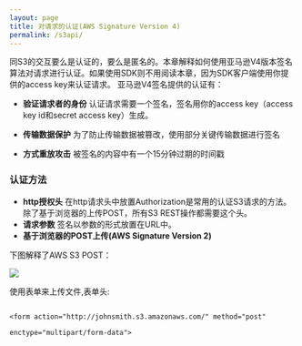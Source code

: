```yaml
---
layout: page
title: 对请求的认证(AWS Signature Version 4)
permalink: /s3api/
---
```


同S3的交互要么是认证的，要么是匿名的。本章解释如何使用亚马逊V4版本签名算法对请求进行认证。如果使用SDK则不用阅读本章，因为SDK客户端使用你提供的access key来认证请求。
亚马逊V4签名提供的认证有：

- **验证请求者的身份** 认证请求需要一个签名，签名用你的access key（access key id和secret access key）生成。

- **传输数据保护** 为了防止传输数据被篡改，使用部分关键传输数据进行签名

- **方式重放攻击** 被签名的内容中有一个15分钟过期的时间戳

### 认证方法

- **http授权头** 在http请求头中放置Authorization是常用的认证S3请求的方法。除了基于浏览器的上传POST，所有S3 REST操作都需要这个头。
- **请求参数** 签名以参数的形式放置在URL中。
- **基于浏览器的POST上传(AWS Signature Version 2)** 

下图解释了AWS S3 POST：

![](http://docs.aws.amazon.com/AmazonS3/latest/dev/images/s3_post.png)


使用表单来上传文件,表单头:

```

<form action="http://johnsmith.s3.amazonaws.com/" method="post"

enctype="multipart/form-data">

```
